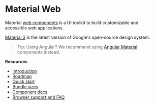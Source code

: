 # Material Web

Material
[web components](https://developer.mozilla.org/en-US/docs/Web/Web_Components)<!-- {.external} -->
is a UI toolkit to build customizable and accessible web applications.

[Material 3](https://m3.material.io/)<!-- {.external} --> is the latest version of
Google's open-source design system.

> Tip: Using Angular? We recommend using
> [Angular Material](https://material.angular.io/)<!-- {.external} --> components
> instead.

**Resources**

-   [Introduction](docs/intro.md)
-   [Roadmap](docs/roadmap.md)
-   [Quick start](docs/quick-start.md)
-   [Bundle sizes](docs/size.md)
-   [Component docs](docs/components/)
-   [Browser support and FAQ](docs/support.md)
